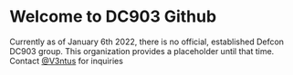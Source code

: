 # Welcome to DC903 Github

Currently as of January 6th 2022, there is no official, established Defcon DC903 group. This organization provides a placeholder until that time. Contact [@V3ntus](https://github.com/V3ntus) for inquiries
